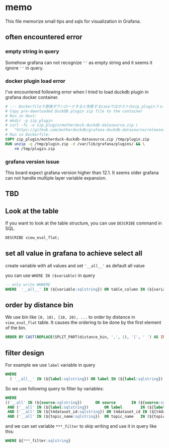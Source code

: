 # memo

This file memorize small tips and sqls for visualization in Grafana.

## often encountered error

### empty string in query

Somehow grafana can not recognize `''` as empty string and it seems it ignore `''` in query.

### docker plugin load error

I've encountered following error when I tried to load duckdb plugin in grafana docker container.

```dockerfile
# --- Dockerfileで直接ダウンロードすると失敗するcaseではホストのzip_pluginフォルダに事前に置いておき、COPYでコンテナにコピーしてから展開する
# Copy pre-downloaded DuckDB plugin zip file to the container
# Run in Host: 
# mkdir -p zip_plugin
# curl -fL -o zip_plugin/motherduck-duckdb-datasource.zip \
#   "https://github.com/motherduckdb/grafana-duckdb-datasource/releases/download/v0.3.1/motherduck-duckdb-datasource-0.3.1.zip"
# Run in Dockerfile:
COPY zip_plugin/motherduck-duckdb-datasource.zip /tmp/plugin.zip
RUN unzip -q /tmp/plugin.zip -d /var/lib/grafana/plugins/ && \
    rm /tmp/plugin.zip
```

### grafana version issue

This board expect grafana version higher than 12.1.
It seems older grafana can not handle multiple layer variable expansion.

## TBD

## Look at the table

If you want to look at the table structure, you can use `DESCRIBE` command in SQL.

```sql
DESCRIBE view_eval_flat;
```

## set all value in grafana to achieve select all

create variable with all values and set `'__all__'` as default all value

you can use `WHERE IN ($variable)` in query

```sql
-- only write WHWERE 
WHERE  '__all__' IN (${variable:sqlstring}) OR table_column IN (${variable:sqlstring})
```

## order by distance bin

We use bin like `[0, 10), [10, 20), ...` to order by distance in `view_eval_flat` table.
It causes the ordering to be done by the first element of the bin.

```sql
ORDER BY CAST(REPLACE(SPLIT_PART(distance_bin, ',', 1), '[', ' ') AS INTEGER);
```


## filter design

For example we use `label` variable in query


```sql
WHERE
  ( '__all__' IN (${label:sqlstring}) OR label IN (${label:sqlstring}) )
```

So we use following query to filter by variables:

```sql
WHERE
(('__all' IN (${source:sqlstring})      OR source       IN (${source:sqlstring}))
 AND ('__all' IN (${label:sqlstring})       OR label        IN (${label:sqlstring}))
 AND ('__all' IN (${t4dataset_id:sqlstring}) OR t4dataset_id IN (${t4dataset_id:sqlstring}))
 AND ('__all' IN (${topic_name:sqlstring})  OR topic_name   IN (${topic_name:sqlstring})))
```

and we can set variable `***_filter` to skip writing and use it in query like this:

```sql
WHERE ${***_filter:sqlstring}
```
